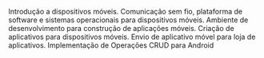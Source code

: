 Introdução a dispositivos móveis. Comunicação sem fio, plataforma de software e sistemas operacionais para dispositivos móveis. Ambiente de desenvolvimento para construção de aplicações móveis. Criação de aplicativos para dispositivos móveis. Envio de aplicativo móvel para loja de aplicativos. Implementação de Operações CRUD para Android

